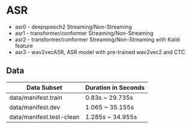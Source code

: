 # ASR

* asr0 - deepspeech2 Streaming/Non-Streaming
* asr1 - transformer/conformer Streaming/Non-Streaming
* asr2 - transformer/conformer Streaming/Non-Streaming with Kaldi feature
* asr3 - wav2vecASR, ASR model with pre-trained wav2vec2 and CTC

## Data
| Data Subset | Duration in Seconds |
| --- | --- |
| data/manifest.train |  0.83s ~ 29.735s |
| data/manifest.dev | 1.065 ~ 35.155s |  
| data/manifest.test-clean | 1.285s ~ 34.955s |
